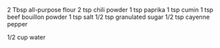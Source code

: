 2 Tbsp all-purpose flour
2 tsp chili powder
1 tsp paprika
1 tsp cumin
1 tsp beef bouillon powder
1 tsp salt
1/2 tsp granulated sugar
1/2 tsp cayenne pepper

1/2 cup water
